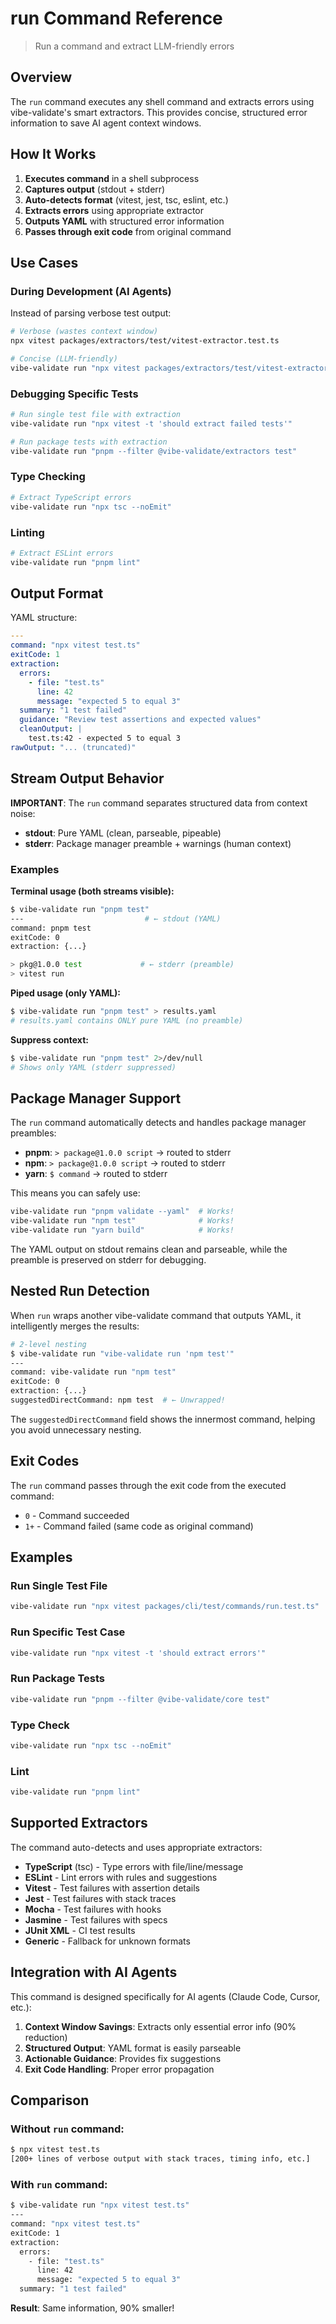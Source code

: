 # run Command Reference

> Run a command and extract LLM-friendly errors

## Overview

The `run` command executes any shell command and extracts errors using vibe-validate's smart extractors. This provides concise, structured error information to save AI agent context windows.

## How It Works

1. **Executes command** in a shell subprocess
2. **Captures output** (stdout + stderr)
3. **Auto-detects format** (vitest, jest, tsc, eslint, etc.)
4. **Extracts errors** using appropriate extractor
5. **Outputs YAML** with structured error information
6. **Passes through exit code** from original command

## Use Cases

### During Development (AI Agents)
Instead of parsing verbose test output:
```bash
# Verbose (wastes context window)
npx vitest packages/extractors/test/vitest-extractor.test.ts

# Concise (LLM-friendly)
vibe-validate run "npx vitest packages/extractors/test/vitest-extractor.test.ts"
```

### Debugging Specific Tests
```bash
# Run single test file with extraction
vibe-validate run "npx vitest -t 'should extract failed tests'"

# Run package tests with extraction
vibe-validate run "pnpm --filter @vibe-validate/extractors test"
```

### Type Checking
```bash
# Extract TypeScript errors
vibe-validate run "npx tsc --noEmit"
```

### Linting
```bash
# Extract ESLint errors
vibe-validate run "pnpm lint"
```

## Output Format

YAML structure:
```yaml
---
command: "npx vitest test.ts"
exitCode: 1
extraction:
  errors:
    - file: "test.ts"
      line: 42
      message: "expected 5 to equal 3"
  summary: "1 test failed"
  guidance: "Review test assertions and expected values"
  cleanOutput: |
    test.ts:42 - expected 5 to equal 3
rawOutput: "... (truncated)"
```

## Stream Output Behavior

**IMPORTANT**: The `run` command separates structured data from context noise:

- **stdout**: Pure YAML (clean, parseable, pipeable)
- **stderr**: Package manager preamble + warnings (human context)

### Examples

**Terminal usage (both streams visible):**
```bash
$ vibe-validate run "pnpm test"
---                           # ← stdout (YAML)
command: pnpm test
exitCode: 0
extraction: {...}

> pkg@1.0.0 test             # ← stderr (preamble)
> vitest run
```

**Piped usage (only YAML):**
```bash
$ vibe-validate run "pnpm test" > results.yaml
# results.yaml contains ONLY pure YAML (no preamble)
```

**Suppress context:**
```bash
$ vibe-validate run "pnpm test" 2>/dev/null
# Shows only YAML (stderr suppressed)
```

## Package Manager Support

The `run` command automatically detects and handles package manager preambles:

- **pnpm**: `> package@1.0.0 script` → routed to stderr
- **npm**: `> package@1.0.0 script` → routed to stderr
- **yarn**: `$ command` → routed to stderr

This means you can safely use:
```bash
vibe-validate run "pnpm validate --yaml"  # Works!
vibe-validate run "npm test"              # Works!
vibe-validate run "yarn build"            # Works!
```

The YAML output on stdout remains clean and parseable, while the preamble is preserved on stderr for debugging.

## Nested Run Detection

When `run` wraps another vibe-validate command that outputs YAML, it intelligently merges the results:

```bash
# 2-level nesting
$ vibe-validate run "vibe-validate run 'npm test'"
---
command: vibe-validate run "npm test"
exitCode: 0
extraction: {...}
suggestedDirectCommand: npm test  # ← Unwrapped!
```

The `suggestedDirectCommand` field shows the innermost command, helping you avoid unnecessary nesting.

## Exit Codes

The `run` command passes through the exit code from the executed command:
- `0` - Command succeeded
- `1+` - Command failed (same code as original command)

## Examples

### Run Single Test File
```bash
vibe-validate run "npx vitest packages/cli/test/commands/run.test.ts"
```

### Run Specific Test Case
```bash
vibe-validate run "npx vitest -t 'should extract errors'"
```

### Run Package Tests
```bash
vibe-validate run "pnpm --filter @vibe-validate/core test"
```

### Type Check
```bash
vibe-validate run "npx tsc --noEmit"
```

### Lint
```bash
vibe-validate run "pnpm lint"
```

## Supported Extractors

The command auto-detects and uses appropriate extractors:
- **TypeScript** (tsc) - Type errors with file/line/message
- **ESLint** - Lint errors with rules and suggestions
- **Vitest** - Test failures with assertion details
- **Jest** - Test failures with stack traces
- **Mocha** - Test failures with hooks
- **Jasmine** - Test failures with specs
- **JUnit XML** - CI test results
- **Generic** - Fallback for unknown formats

## Integration with AI Agents

This command is designed specifically for AI agents (Claude Code, Cursor, etc.):

1. **Context Window Savings**: Extracts only essential error info (90% reduction)
2. **Structured Output**: YAML format is easily parseable
3. **Actionable Guidance**: Provides fix suggestions
4. **Exit Code Handling**: Proper error propagation

## Comparison

### Without `run` command:
```bash
$ npx vitest test.ts
[200+ lines of verbose output with stack traces, timing info, etc.]
```

### With `run` command:
```bash
$ vibe-validate run "npx vitest test.ts"
---
command: "npx vitest test.ts"
exitCode: 1
extraction:
  errors:
    - file: "test.ts"
      line: 42
      message: "expected 5 to equal 3"
  summary: "1 test failed"
```

**Result**: Same information, 90% smaller!

